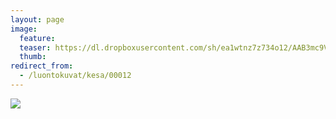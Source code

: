 ```yaml
---
layout: page
image:
  feature:
  teaser: https://dl.dropboxusercontent.com/sh/ea1wtnz7z734o12/AAB3mc9VuhRGA-Eziy8oE9JWa/luontokuvat/kes%C3%A4/2/IMG_20150829_143927-245px.jpg
  thumb:
redirect_from:
  - /luontokuvat/kesa/00012
---
```


[![](https://dl.dropboxusercontent.com/sh/ea1wtnz7z734o12/AACcatZK3F8H6z94GytsikTMa/luontokuvat/kes%C3%A4/2/IMG_20150829_143927-800px.jpg)](https://dl.dropboxusercontent.com/sh/ea1wtnz7z734o12/AACknluocb5RYTyO1z6Qa4-6a/luontokuvat/kes%C3%A4/2/IMG_20150829_143927.jpg)
